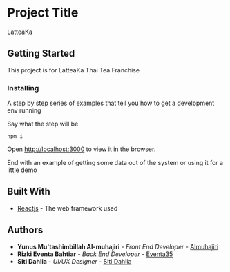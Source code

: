 # Project Title

LatteaKa 

## Getting Started

This project is for LatteaKa Thai Tea Franchise

### Installing

A step by step series of examples that tell you how to get a development env running

Say what the step will be

```
npm i
```

Open [http://localhost:3000](http://localhost:3000) to view it in the browser.

End with an example of getting some data out of the system or using it for a little demo

## Built With

* [Reactjs](http://reactjs.org) - The web framework used

## Authors

* **Yunus Mu'tashimbillah Al-muhajiri** - *Front End Developer* - [Almuhajiri](https://github.com/Almuhajiri)
* **Rizki Eventa Bahtiar** - *Back End Developer* - [Eventa35](https://github.com/Eventa35)
* **Siti Dahlia** - *UI/UX Designer* - [Siti Dahlia](https://dribbble.com/Sitidahlia)

